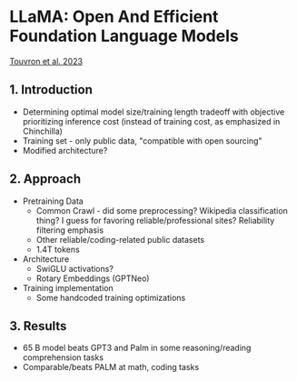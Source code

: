 # LLaMA: Open And Efficient Foundation Language Models
[Touvron et al. 2023](https://arxiv.org/pdf/2302.13971)

## 1. Introduction
- Determining optimal model size/training length tradeoff  with objective prioritizing inference cost (instead of training cost, as emphasized in Chinchilla) 
- Training set - only public data, "compatible with open sourcing"
- Modified architecture? 
## 2. Approach
- Pretraining Data
    - Common Crawl - did some preprocessing? Wikipedia classification thing? I guess for favoring reliable/professional sites? Reliability filtering emphasis
    - Other reliable/coding-related public datasets
    - 1.4T tokens
- Architecture
    - SwiGLU activations?
    - Rotary Embeddings (GPTNeo)
- Training implementation
    - Some handcoded training optimizations
## 3. Results
- 65 B model beats GPT3 and Palm in some reasoning/reading comprehension tasks
- Comparable/beats PALM at math, coding tasks